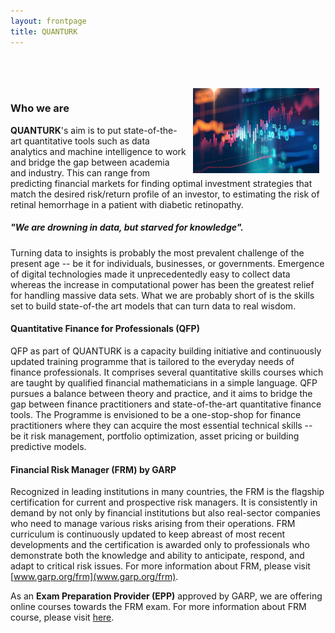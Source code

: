 ```yaml
---
layout: frontpage
title: QUANTURK
---
```


<br><br><br>
<img src="figures/front.jpg" width="40%" alt="Site logo" align = "right" style="margin:0px 10px">

### Who we are

**QUANTURK**'s aim is to put state-of-the-art quantitative tools such as data analytics and machine intelligence to work and bridge the gap between academia and industry. This can range from predicting financial markets for finding optimal investment strategies that match the desired risk/return profile of an investor, to estimating the risk of retinal hemorrhage in a patient with diabetic retinopathy. 

##### "*We are drowning in data, but starved for knowledge*".

Turning data to insights is probably the most prevalent challenge of the present age -- be it for individuals, businesses, or governments. Emergence of digital technologies made it unprecedentedly easy to collect data whereas the increase in computational power has been the greatest relief for handling massive data sets. What we are probably short of is the skills set to build state-of-the art models that can turn data to real wisdom.

#### Quantitative Finance for Professionals (QFP)

QFP as part of QUANTURK is a capacity building initiative and continuously updated training programme that is tailored to the everyday needs of finance professionals. It comprises several quantitative skills courses which are taught by qualified financial mathematicians in a simple language. QFP pursues a balance between theory and practice, and it aims to bridge the gap between finance practitioners and state-of-the-art quantitative finance tools. The Programme is envisioned to be a one-stop-shop for finance practitioners where they can acquire the most essential technical skills -- be it risk management, portfolio optimization, asset pricing or building predictive models.

#### Financial Risk Manager (FRM) by GARP

Recognized in leading institutions in many countries, the FRM is the flagship certification for current and prospective risk managers. It is consistently in demand by not only by financial institutions but also real-sector companies who need to manage various risks arising from their operations. FRM curriculum is continuously updated to keep abreast of most recent developments and the certification is awarded only to professionals who demonstrate both the knowledge and ability to anticipate, respond, and adapt to critical risk issues. For more information about FRM, please visit [www.garp.org/frm](www.garp.org/frm).

As an **Exam Preparation Provider (EPP)** approved by GARP, we are offering online courses towards the FRM exam. For more information about FRM course, please visit [here](https://quanturk.github.io/pages/frm.html).



